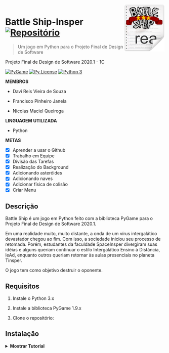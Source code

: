 <img src="resources/img/icon.png" align="right" />

# Battle Ship-Insper [![Repositório](https://cdn.rawgit.com/sindresorhus/awesome/d7305f38d29fed78fa85652e3a63e154dd8e8829/media/badge.svg)](https://github.com/DaviReisVieira/Space-Battle-Insper)
> Um jogo em Python para o Projeto Final de Design de Software

Projeto Final de Design de Software 2020.1 - 1C

[![PyGame](https://img.shields.io/pypi/v/pygame.svg?v=1)](https://pypi.python.org/pypi/pygame)
[![Py License](https://img.shields.io/pypi/l/pygame.svg?v=1)](https://pypi.python.org/pypi/pygame)
[![Python 3](https://img.shields.io/badge/python-3-blue.svg?v=1)](https://www.python.org/)

**MEMBROS**
- Davi Reis Vieira de Souza

- Francisco Pinheiro Janela

- Nicolas Maciel Queiroga

**LINGUAGEM UTILIZADA**
- Python

**METAS**
- [x] Aprender a usar o Github
- [x] Trabalho em Equipe
- [x] Divisão das Tarefas
- [x] Realização do Background
- [x] Adicionando asteróides
- [x] Adicionando naves
- [x] Adicionar física de colisão
- [x] Criar Menu 

## Descrição

Battle Ship é um jogo em Python feito com a biblioteca PyGame para o Projeto Final de Design de Software 2020.1.

Em uma realidade muito, muito distante, a onda de um vírus intergalático devastador chegou ao fim. Com isso, a sociedade iniciou seu processo de retomada. Porém, estudantes da faculdade SpaceInsper divergiram suas idéias e alguns queriam continuar o estilo Intergalático Ensino à Distância, IeAd, enquanto outros queriam retornar às aulas presenciais no planeta Tinsper.


O jogo tem como objetivo destruir o oponente.

## Requisitos

1. Instale o Python 3.x

2. Instale a biblioteca PyGame 1.9.x

3. Clone o repositório:

## Instalação

<details><summary><b>Mostrar Tutorial</b></summary>

1. Clone o repositório:

    ```
    git clone https://github.com/DaviReisVieira/Space-Battle-Insper
    ```

2. Execute o comando python BattleShip.py

</details>